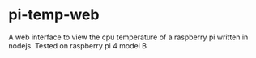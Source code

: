 # pi-temp-web
A web interface to view the cpu temperature of a raspberry pi written in nodejs. Tested on raspberry pi 4 model B
